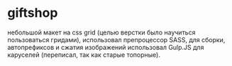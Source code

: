# giftshop
небольшой макет на css grid (целью верстки было научиться пользоваться гридами), использовал препроцессор SASS, для сборки, автопрефиксов и сжатия изображений использовал Gulp.JS для каруселей (переписал, так как старые топорные).
